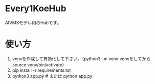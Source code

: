 # Every1KoeHub
AIVMXモデル用のHubです。

# 使い方
1. venvを作成して有効化して下さい。（python3 -m venv venvをしてからsource venv/bin/activate）
3. pip install -r requirements.txt
4. python3 app.py # または python app.py
